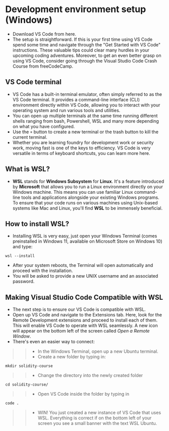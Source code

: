 # Development environment setup (Windows)
- Download VS Code from here.
- The setup is straightforward. If this is your first time using VS Code spend some time and navigate through the "Get Started with VS Code" instructions. These valuable tips could clear many hurdles in your upcoming coding adventures. Moreover, to get an even better grasp on using VS Code, consider going through the Visual Studio Code Crash Course from freeCodeCamp.

## VS Code terminal
- VS Code has a built-in terminal emulator, often simply referred to as the VS Code terminal. It provides a command-line interface (CLI) environment directly within VS Code, allowing you to interact with your operating system and run various tools and utilities.
- You can open up multiple terminals at the same time running different shells ranging from bash, Powershell, WSL and many more depending on what you have configured.
- Use the `+` button to create a new terminal or the trash button to kill the current terminal.
- Whether you are learning foundry for development work or security work, moving fast is one of the keys to efficiency. VS Code is very versatile in terms of keyboard shortcuts, you can learn more here.

## What is WSL?
- **WSL** stands for **Windows Subsystem** for **Linux**. It's a feature introduced by **Microsoft** that allows you to run a Linux environment directly on your Windows machine. This means you can use familiar Linux command-line tools and applications alongside your existing Windows programs. To ensure that your code runs on various machines using Unix-based systems like Mac and Linux, you'll find **WSL** to be immensely beneficial.

## How to install WSL?
- Installing WSL is very easy, just open your Windows Terminal (comes preinstalled in Windows 11, available on Microsoft Store on Windows 10) and type:
```
wsl --install
```

- After your system reboots, the Terminal will open automatically and proceed with the installation.
- You will be asked to provide a new UNIX username and an associated password.

## Making Visual Studio Code Compatible with WSL
- The next step is to ensure our VS Code is compatible with WSL.
- Open up VS Code and navigate to the Extensions tab. Here, look for the Remote Development extensions and proceed to install each of them. This will enable VS Code to operate with WSL seamlessly. A new icon will appear on the bottom left of the screen called *Open a Remote Window*.
- There's even an easier way to connect:
>> - In the Windows Terminal, open up a new Ubuntu terminal.
>> - Create a new folder by typing in:

```
mkdir solidity-course
```

>> - Change the directory into the newly created folder

```
cd solidity-course/
```

>> - Open VS Code inside the folder by typing in

```
code .
```

>> - WIN! You just created a new instance of VS Code that uses WSL. Everything is correct if on the bottom left of your screen you see a small banner with the text WSL Ubuntu.
